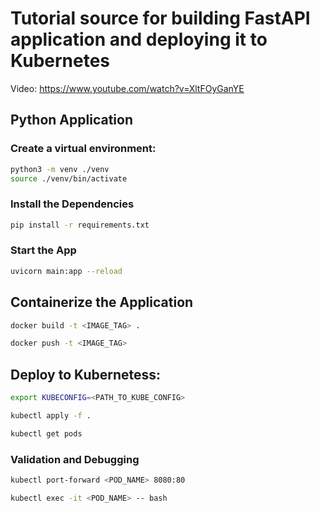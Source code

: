 # Tutorial source for building FastAPI application and deploying it to Kubernetes
Video: https://www.youtube.com/watch?v=XltFOyGanYE

## Python Application

### Create a virtual environment:
```bash
python3 -m venv ./venv
source ./venv/bin/activate
```

### Install the Dependencies
```bash
pip install -r requirements.txt
```

### Start the App
```bash
uvicorn main:app --reload
```

## Containerize the Application

```bash
docker build -t <IMAGE_TAG> .

docker push -t <IMAGE_TAG>
```

## Deploy to Kubernetess:

```bash
export KUBECONFIG=<PATH_TO_KUBE_CONFIG>

kubectl apply -f .

kubectl get pods 
```

### Validation and Debugging

```bash
kubectl port-forward <POD_NAME> 8080:80

kubectl exec -it <POD_NAME> -- bash
```